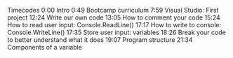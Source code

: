Timecodes 
0:00 Intro 
0:49 Bootcamp curriculum 
7:59 Visual Studio: First project 
12:24 Write our own code 
13:05 How to comment your code
15:24 How to read user input: Console.ReadLine()
17:17 How to write to console: Console.WriteLine()
17:35 Store user input: variables
18:26 Break your code to better understand what it does
19:07 Program structure
21:34 Components of a variable
